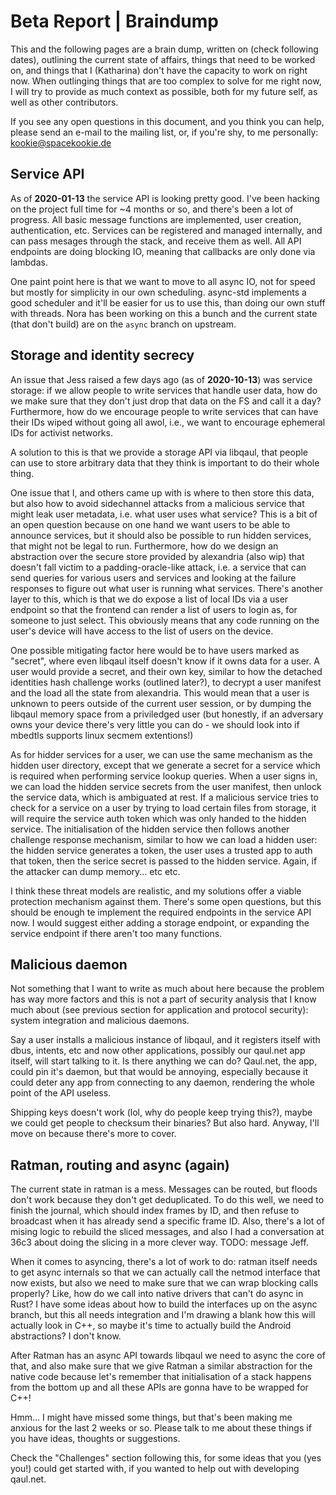# Beta Report | Braindump

This and the following pages are a brain dump, written on (check
following dates), outlining the current state of affairs, things that
need to be worked on, and things that I (Katharina) don't have the
capacity to work on right now.  When outlinging things that are too
complex to solve for me right now, I will try to provide as much
context as possible, both for my future self, as well as other
contributors.

If you see any open questions in this document, and you think you can
help, please send an e-mail to the mailing list, or, if you're shy, to
me personally: kookie@spacekookie.de

## Service API

As of **2020-01-13** the service API is looking pretty good. I've been
hacking on the project full time for ~4 months or so, and there's been
a lot of progress.  All basic message functions are implemented, user
creation, authentication, etc.  Services can be registered and managed
internally, and can pass mesages through the stack, and receive them
as well.  All API endpoints are doing blocking IO, meaning that
callbacks are only done via lambdas.

One paint point here is that we want to move to all async IO, not for
speed but mostly for simplicity in our own scheduling. async-std
implements a good scheduler and it'll be easier for us to use this,
than doing our own stuff with threads.  Nora has been working on this
a bunch and the current state (that don't build) are on the `async`
branch on upstream.


## Storage and identity secrecy

An issue that Jess raised a few days ago (as of **2020-10-13**) was
service storage: if we allow people to write services that handle user
data, how do we make sure that they don't just drop that data on the
FS and call it a day?  Furthermore, how do we encourage people to
write services that can have their IDs wiped without going all awol,
i.e., we want to encourage ephemeral IDs for activist networks.

A solution to this is that we provide a storage API via libqaul, that
people can use to store arbitrary data that they think is important to
do their whole thing.

One issue that I, and others came up with is where to then store this
data, but also how to avoid sidechannel attacks from a malicious
service that might leak user metadata, i.e. what user uses what
service?  This is a bit of an open question because on one hand we
want users to be able to announce services, but it should also be
possible to run hidden services, that might not be legal to run.
Furthermore, how do we design an abstraction over the secure store
provided by alexandria (also wip) that doesn't fall victim to a
padding-oracle-like attack, i.e. a service that can send queries for
various users and services and looking at the failure responses to
figure out what user is running what services.  There's another
layer to this, which is that we do expose a list of local IDs via a
user endpoint so that the frontend can render a list of users to login
as, for someone to just select.  This obviously means that any code
running on the user's device will have access to the list of users on
the device.

One possible mitigating factor here would be to have users marked as
"secret", where even libqaul itself doesn't know if it owns data for a
user.  A user would provide a secret, and their own key, similar to
how the detached identities hash challenge works (outlined later?), to
decrypt a user manifest and the load all the state from alexandria.
This would mean that a user is unknown to peers outside of the current
user session, or by dumping the libqaul memory space from a
priviledged user (but honestly, if an adversary owns your device
there's very little you can do - we should look into if mbedtls
supports linux secmem extentions!)

As for hidder services for a user, we can use the same mechanism as
the hidden user directory, except that we generate a secret for a
service which is required when performing service lookup queries.
When a user signs in, we can load the hidden service secrets from the
user manifest, then unlock the service data, which is ambiguated at
rest.  If a malicious service tries to check for a service on a user
by trying to load certain files from storage, it will require the
service auth token which was only handed to the hidden service.  The
initialisation of the hidden service then follows another challenge
response mechanism, similar to how we can load a hidden user: the
hidden service generates a token, the user uses a trusted app to auth
that token, then the serice secret is passed to the hidden service.
Again, if the attacker can dump memory... etc etc.

I think these threat models are realistic, and my solutions offer a
viable protection mechanism against them.  There's some open questions,
but this should be enough te implement the required endpoints in the
service API now.  I would suggest either adding a storage endpoint, or
expanding the service endpoint if there aren't too many functions.


## Malicious daemon

Not something that I want to write as much about here because the
problem has way more factors and this is not a part of security
analysis that I know much about (see previous section for application
and protocol security): system integration and malicious daemons.

Say a user installs a malicious instance of libqaul, and it registers
itself with dbus, intents, etc and now other applications, possibly
our qaul.net app itself, will start talking to it.  Is there anything
we can do?  Qaul.net, the app, could pin it's daemon, but that would
be annoying, especially because it could deter any app from connecting
to any daemon, rendering the whole point of the API useless.

Shipping keys doesn't work (lol, why do people keep trying this?),
maybe we could get people to checksum their binaries?  But also hard.
Anyway, I'll move on because there's more to cover.


## Ratman, routing and async (again)

The current state in ratman is a mess.  Messages can be routed, but
floods don't work because they don't get deduplicated.  To do this
well, we need to finish the journal, which should index frames by ID,
and then refuse to broadcast when it has already send a specific frame
ID.  Also, there's a lot of mising logic to rebuild the sliced
messages, and also I had a conversation at 36c3 about doing the
slicing in a more clever way. TODO: message Jeff.

When it comes to asyncing, there's a lot of work to do: ratman itself
needs to get async internals so that we can actually call the netmod
interface that now exists, but also we need to make sure that we can
wrap blocking calls properly? Like, how do we call into native drivers
that can't do async in Rust?  I have some ideas about how to build the
interfaces up on the async branch, but this all needs integration and
I'm drawing a blank how this will actually look in C++, so maybe it's
time to actually build the Android abstractions?  I don't know.

After Ratman has an async API towards libqaul we need to async the
core of that, and also make sure that we give Ratman a similar
abstraction for the native code because let's remember that
initialisation of a stack happens from the bottom up and all these
APIs are gonna have to be wrapped for C++!


Hmm... I might have missed some things, but that's been making me
anxious for the last 2 weeks or so.  Please talk to me about these
things if you have ideas, thoughts or suggestions.

Check the "Challenges" section following this, for some ideas that you
(yes you!) could get started with, if you wanted to help out with
developing qaul.net.
